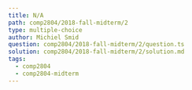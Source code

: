 ```yaml
---
title: N/A
path: comp2804/2018-fall-midterm/2
type: multiple-choice
author: Michiel Smid
question: comp2804/2018-fall-midterm/2/question.ts
solution: comp2804/2018-fall-midterm/2/solution.md
tags:
  - comp2804
  - comp2804-midterm
---
```

